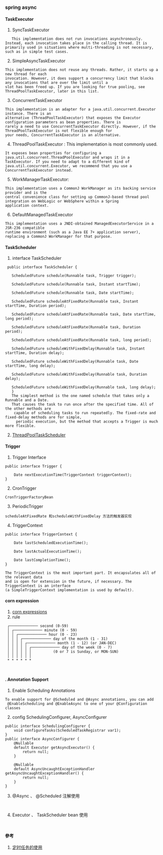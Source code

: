 ### spring async

#### TaskExecutor

1. SyncTaskExecutor

```
   This implementation does not run invocations asynchronously. Instead, each invocation takes place in the calling thread. It is primarily used in situations where multi-threading is not necessary, such as in simple test cases.
```

2. SimpleAsyncTaskExecutor

```   
This implementation does not reuse any threads. Rather, it starts up a new thread for each
invocation. However, it does support a concurrency limit that blocks any invocations that are over the limit until a
slot has been freed up. If you are looking for true pooling, see ThreadPoolTaskExecutor, later in this list.
```

3. ConcurrentTaskExecutor

```   
This implementation is an adapter for a java.util.concurrent.Executor instance. There is an
alternative (ThreadPoolTaskExecutor) that exposes the Executor configuration parameters as bean properties. There is
rarely a need to use ConcurrentTaskExecutor directly. However, if the ThreadPoolTaskExecutor is not flexible enough for
your needs, ConcurrentTaskExecutor is an alternative.
```

4. ThreadPoolTaskExecutor : This implementation is most commonly used.

```   
It exposes bean properties for configuring a
java.util.concurrent.ThreadPoolExecutor and wraps it in a TaskExecutor. If you need to adapt to a different kind of
java.util.concurrent.Executor, we recommend that you use a ConcurrentTaskExecutor instead.
```

5. WorkManagerTaskExecutor:

```   
This implementation uses a CommonJ WorkManager as its backing service provider and is the
central convenience class for setting up CommonJ-based thread pool integration on WebLogic or WebSphere within a Spring
application context.
```

6. DefaultManagedTaskExecutor

```  
This implementation uses a JNDI-obtained ManagedExecutorService in a JSR-236 compatible
runtime environment (such as a Java EE 7+ application server), replacing a CommonJ WorkManager for that purpose.
``` 

#### TaskScheduler

1. interface TaskScheduler

```  
 public interface TaskScheduler {

   ScheduledFuture schedule(Runnable task, Trigger trigger);

   ScheduledFuture schedule(Runnable task, Instant startTime);

   ScheduledFuture schedule(Runnable task, Date startTime);

   ScheduledFuture scheduleAtFixedRate(Runnable task, Instant startTime, Duration period);

   ScheduledFuture scheduleAtFixedRate(Runnable task, Date startTime, long period);

   ScheduledFuture scheduleAtFixedRate(Runnable task, Duration period);

   ScheduledFuture scheduleAtFixedRate(Runnable task, long period);

   ScheduledFuture scheduleWithFixedDelay(Runnable task, Instant startTime, Duration delay);

   ScheduledFuture scheduleWithFixedDelay(Runnable task, Date startTime, long delay);

   ScheduledFuture scheduleWithFixedDelay(Runnable task, Duration delay);

   ScheduledFuture scheduleWithFixedDelay(Runnable task, long delay);
   }
   The simplest method is the one named schedule that takes only a Runnable and a Date. 
   That causes the task to run once after the specified time. All of the other methods are
    capable of scheduling tasks to run repeatedly. The fixed-rate and fixed-delay methods are for simple,
     periodic execution, but the method that accepts a Trigger is much more flexible.
 ```

2. [ThreadPoolTaskScheduler](https://docs.spring.io/spring-framework/docs/current/reference/html/integration.html#scheduling-task-scheduler)

#### Trigger

1. Trigger Interface

``` 
public interface Trigger {

    Date nextExecutionTime(TriggerContext triggerContext);
}
```

2. CronTrigger

``` 
CronTriggerFactoryBean 

```

3. PeriodicTrigger

``` 
scheduleAtFixedRate 和scheduleWithFixedDelay 方法的触发器实现

```

4. TriggerContext

``` 
public interface TriggerContext {

    Date lastScheduledExecutionTime();

    Date lastActualExecutionTime();

    Date lastCompletionTime();
}

The TriggerContext is the most important part. It encapsulates all of the relevant data 
and is open for extension in the future, if necessary. The TriggerContext is an interface
(a SimpleTriggerContext implementation is used by default). 

```

####   

#### corn expression

1. [corn expressions](https://docs.spring.io/spring-framework/docs/current/reference/html/integration.html#scheduling-cron-expression)
2. rule

``` 
 ┌───────────── second (0-59)
 │ ┌───────────── minute (0 - 59)
 │ │ ┌───────────── hour (0 - 23)
 │ │ │ ┌───────────── day of the month (1 - 31)
 │ │ │ │ ┌───────────── month (1 - 12) (or JAN-DEC)
 │ │ │ │ │ ┌───────────── day of the week (0 - 7)
 │ │ │ │ │ │          (0 or 7 is Sunday, or MON-SUN)
 │ │ │ │ │ │
 * * * * * *
 
 
```

#### . Annotation Support

1. Enable Scheduling Annotations

``` 
To enable support for @Scheduled and @Async annotations, you can add
 @EnableScheduling and @EnableAsync to one of your @Configuration classes
```

2. config SchedulingConfigurer, AsyncConfigurer

``` 
public interface SchedulingConfigurer {
    void configureTasks(ScheduledTaskRegistrar var1);
}
public interface AsyncConfigurer {
    @Nullable
    default Executor getAsyncExecutor() {
        return null;
    }

    @Nullable
    default AsyncUncaughtExceptionHandler getAsyncUncaughtExceptionHandler() {
        return null;
    }
}
```

3. @Async 、 @Scheduled 注解使用

``` 


```

4. Executor 、 TaskScheduler bean 使用

```  


```

#### 參考

1. [定时任务的使用](https://blog.lqdev.cn/2018/08/19/springboot/chapter-twenty-two/#SchedulingConfigurer)
